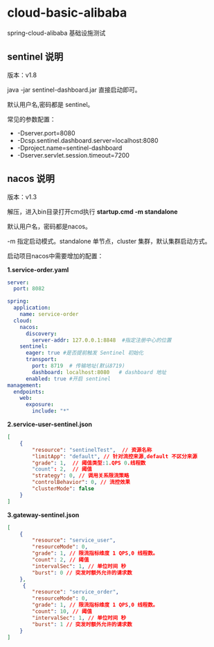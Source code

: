 # cloud-basic-alibaba

spring-cloud-alibaba 基础设施测试

## sentinel 说明
版本：v1.8

java -jar sentinel-dashboard.jar
直接启动即可。

默认用户名,密码都是 sentinel。

常见的参数配置：
- -Dserver.port=8080 
- -Dcsp.sentinel.dashboard.server=localhost:8080 
- -Dproject.name=sentinel-dashboard
- -Dserver.servlet.session.timeout=7200

## nacos 说明
版本：v1.3

解压，进入bin目录打开cmd执行 **startup.cmd -m standalone**

默认用户名，密码都是nacos。

-m 指定启动模式。standalone 单节点，cluster 集群，默认集群启动方式。

启动项目nacos中需要增加的配置：

**1.service-order.yaml**

```yml
server:
  port: 8082

spring:
  application:
    name: service-order
  cloud:
    nacos:
      discovery:
        server-addr: 127.0.0.1:8848  #指定注册中心的位置
    sentinel:
      eager: true #是否提前触发 Sentinel 初始化
      transport:
        port: 8719  # 传输地址(默认8719)
        dashboard: localhost:8080   # dashboard 地址
      enabled: true #开启 sentinel
management:
  endpoints:
    web:
      exposure:
        include: "*"
```

**2.service-user-sentinel.json**

``` json
[
    {
        "resource": "sentinelTest",  // 资源名称
        "limitApp": "default", // 针对流控来源,default 不区分来源
        "grade": 1,  // 阈值类型:1.QPS 0.线程数
        "count": 2,  // 阈值
        "strategy": 0, // 调用关系限流策略
        "controlBehavior": 0, // 流控效果
        "clusterMode": false
    }
]
```

**3.gateway-sentinel.json**

```json
[
    {
        "resource": "service_user",
        "resourceMode": 0,
        "grade": 1, // 限流指标维度 1 QPS,0 线程数。
        "count": 2, // 阈值
        "intervalSec": 1, // 单位时间 秒
        "burst": 0 // 突发时额外允许的请求数
    },
     {
        "resource": "service_order",
        "resourceMode": 0,
        "grade": 1, // 限流指标维度 1 QPS,0 线程数。
        "count": 10, // 阈值
        "intervalSec": 1, // 单位时间 秒
        "burst": 1 // 突发时额外允许的请求数
    }
]
```

